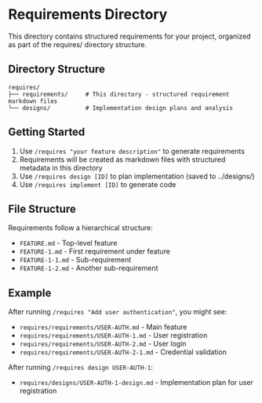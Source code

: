 # Requirements Directory

This directory contains structured requirements for your project, organized as part of the requires/ directory structure.

## Directory Structure

```
requires/
├── requirements/     # This directory - structured requirement markdown files
└── designs/          # Implementation design plans and analysis
```

## Getting Started

1. Use `/requires "your feature description"` to generate requirements
2. Requirements will be created as markdown files with structured metadata in this directory
3. Use `/requires design [ID]` to plan implementation (saved to ../designs/)
4. Use `/requires implement [ID]` to generate code

## File Structure

Requirements follow a hierarchical structure:
- `FEATURE.md` - Top-level feature
- `FEATURE-1.md` - First requirement under feature
- `FEATURE-1-1.md` - Sub-requirement
- `FEATURE-1-2.md` - Another sub-requirement

## Example

After running `/requires "Add user authentication"`, you might see:
- `requires/requirements/USER-AUTH.md` - Main feature
- `requires/requirements/USER-AUTH-1.md` - User registration
- `requires/requirements/USER-AUTH-2.md` - User login
- `requires/requirements/USER-AUTH-2-1.md` - Credential validation

After running `/requires design USER-AUTH-1`:
- `requires/designs/USER-AUTH-1-design.md` - Implementation plan for user registration